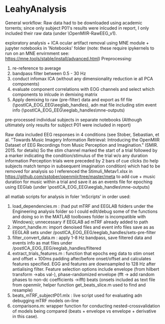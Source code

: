# LeahyAnalysis
General workflow:
Raw data had to be downloaded using academic torrents; since only subject P01's results were inlcuded in report, I only included their raw data (under \OpenMIIR-RawEEG_v1).

exploratory analysis + ICA ocular artifact removal using MNE module + jupyter notebooks in 'Notebooks' folder
(note: these require ipykernels to run on an MNE envirnment see: https://mne.tools/stable/install/advanced.html)
Preprocessing: 
1. re-reference to average
2.  bandpass filter between 0.5 - 30 Hz
3.  conduct infomax ICA (without any dimensionality reduction ie all PCA components)
4.  evaluate component correlations with EOG channels and select which components to inlcude in demixing matrix
5.  Apply demixing to raw (pre-filter) data and export as fif file (\postICA_EOG_EEG\eeglab_handles), adn mat file including stim event info (\postICA_EOG_EEG\eeglab_handles\mne-outputs)

pre-processed individual subjects in separate notebooks (Although ultimately only results for subject P01 were included in report)

Raw data included EEG responses in 4 conditions 
(see Stober, Sebastian, et al. "Towards Music Imagery Information Retrieval: Introducing the OpenMIIR Dataset of EEG Recordings from Music Perception and Imagination." ISMIR. 2015. for details)
So the stim channel marked the start of a trial followed by a marker indicating the condition/stimulus of the trial w/o any duration information
Perception trials were preceded by 2 bars of cue clicks (to help subjects match tempo in subsequent imagination condition)
which had to be removed for analysis so I referenced the Stimuli_Metav1.xlsx in https://github.com/sstober/openmiir/tree/master/meta
to add cue + music duration for music within a trial and save it as an events file for epoching using EEGlab (under \postICA_EOG_EEG\eeglab_handles\mne-outputs)

all matlab scripts for analysis in foler 'mScripts'
in order used:
1. load_dependencies.m : (had put mTRF and EEGLAB folders under the Engineering analysis folder so I could edit/debug some of the functions and doing so in the MATLAB toolboxes folder is incompatible with Windows); unnecessary if EEGLAB ad mTRF already added to path
2. import_handle.m: import denoised files and event info files save as as EEGLAB sets under /postICA_EOG_EEG/eeglab_handles/sets-pre-filter
3. filter_convert_data.m : apply 1-8 Hz bandpass, save filtered data and events info as mat files under /postICA_EOG_EEG/eeglab_handles/filtered
4. extract_trials_features.m : function that epochs eeg data to stim onset and offset + 100ms padding after/before onset/offset and calculates features specified. EGG and features are downsampled to 128 Hz after antialising filter. Feature selection options include envelope (from hilbert transform ->abs val-), phase-randomized envelope (fft -> add random phases to non-dc coefficients ->ifft) beats (onsets included as text file from openmiir, helper function get_beats_slice.m used to find and resample)
5. beats_mTRF_subjectP01.mlx : live script used for evaluating adn debugging mTRF models on-line
6. comparisons.m: wrapper function for conducting nested-crossvalidation of models being compared (beats + envelope vs envelope + derivative in this case).
